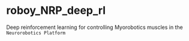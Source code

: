 # roboy_NRP_deep_rl
Deep reinforcement learning for controlling Myorobotics muscles in the `Neurorobotics Platform`

